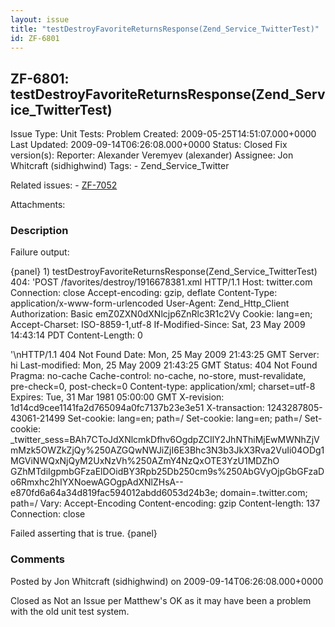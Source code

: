 ```yaml
---
layout: issue
title: "testDestroyFavoriteReturnsResponse(Zend_Service_TwitterTest)"
id: ZF-6801
---
```


ZF-6801: testDestroyFavoriteReturnsResponse(Zend\_Service\_TwitterTest)
-----------------------------------------------------------------------

 Issue Type: Unit Tests: Problem Created: 2009-05-25T14:51:07.000+0000 Last Updated: 2009-09-14T06:26:08.000+0000 Status: Closed Fix version(s): 
 Reporter:  Alexander Veremyev (alexander)  Assignee:  Jon Whitcraft (sidhighwind)  Tags: - Zend\_Service\_Twitter
 
 Related issues: - [ZF-7052](/issues/browse/ZF-7052)
 
 Attachments: 
### Description

Failure output:

{panel} 1) testDestroyFavoriteReturnsResponse(Zend\_Service\_TwitterTest) 404: 'POST /favorites/destroy/1916678381.xml HTTP/1.1 Host: twitter.com Connection: close Accept-encoding: gzip, deflate Content-Type: application/x-www-form-urlencoded User-Agent: Zend\_Http\_Client Authorization: Basic emZ0ZXN0dXNlcjp6ZnRlc3R1c2Vy Cookie: lang=en; Accept-Charset: ISO-8859-1,utf-8 If-Modified-Since: Sat, 23 May 2009 14:43:14 PDT Content-Length: 0

'\\nHTTP/1.1 404 Not Found Date: Mon, 25 May 2009 21:43:25 GMT Server: hi Last-modified: Mon, 25 May 2009 21:43:25 GMT Status: 404 Not Found Pragma: no-cache Cache-control: no-cache, no-store, must-revalidate, pre-check=0, post-check=0 Content-type: application/xml; charset=utf-8 Expires: Tue, 31 Mar 1981 05:00:00 GMT X-revision: 1d14cd9cee1141fa2d765094a0fc7137b23e3e51 X-transaction: 1243287805-43061-21499 Set-cookie: lang=en; path=/ Set-cookie: lang=en; path=/ Set-cookie: \_twitter\_sess=BAh7CToJdXNlcmkDfhv6OgdpZCIlY2JhNThiMjEwMWNhZjVmMzk5OWZkZjQy%250AZGQwNWJiZjI6E3Bhc3N3b3JkX3Rva2VuIi04ODg1MGViNWQxNjQyM2UxNzVh%250AZmY4NzQxOTE3YzU1MDZhO GZhMTdiIgpmbGFzaElDOidBY3Rpb25Db250cm9s%250AbGVyOjpGbGFzaDo6Rmxhc2hIYXNoewAGOgpAdXNlZHsA--e870fd6a64a34d819fac594012abdd6053d24b3e; domain=.twitter.com; path=/ Vary: Accept-Encoding Content-encoding: gzip Content-length: 137 Connection: close

Failed asserting that is true. {panel}

 

 

### Comments

Posted by Jon Whitcraft (sidhighwind) on 2009-09-14T06:26:08.000+0000

Closed as Not an Issue per Matthew's OK as it may have been a problem with the old unit test system.

 

 